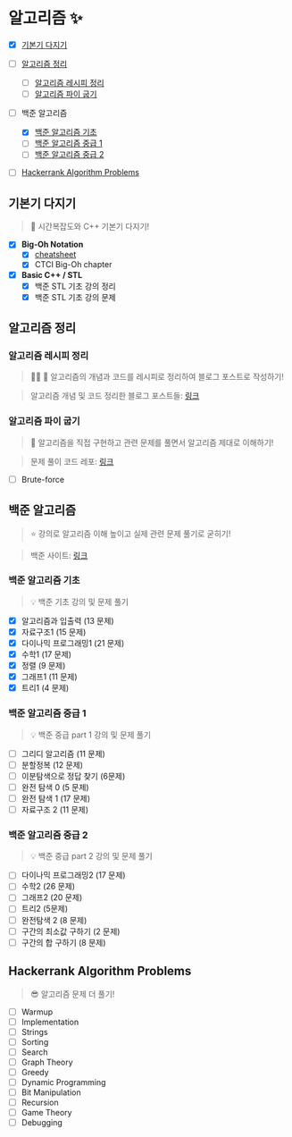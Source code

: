# 알고리즘 :sparkles:

- [x] [기본기 다지기](#기본기-다지기)

- [ ] [알고리즘 정리](#알고리즘-블로그-정리)
    - [ ] [알고리즘 레시피 정리](#알고리즘-레시피-정리)
    - [ ] [알고리즘 파이 굽기](#알고리즘-파이-굽기)

- [ ] 백준 알고리즘
  - [x] [백준 알고리즘 기초](#백준-알고리즘-기초)
  - [ ] [백준 알고리즘 중급 1](#백준-알고리즘-중급-1)
  - [ ] [백준 알고리즘 중급 2](#백준-알고리즘-중급-2)

- [ ] [Hackerrank Algorithm Problems](#hackerrank-algorithm-problems)

## 기본기 다지기
> :seedling: 시간복잡도와 C++ 기본기 다지기! 

- [x] __Big-Oh Notation__
  - [x] [cheatsheet](http://bigocheatsheet.com/)
  - [x] CTCI Big-Oh chapter

- [x] __Basic C++ / STL__
  - [x] 백준 STL 기초 강의 정리
  - [x] 백준 STL 기초 강의 문제

## 알고리즘 정리

### 알고리즘 레시피 정리
> :woman_cook: :memo: 알고리즘의 개념과 코드를 레시피로 정리하여 블로그 포스트로 작성하기!

> 알고리즘 개념 및 코드 정리한 블로그 포스트들: [링크]()

### 알고리즘 파이 굽기
> :cookie: 알고리즘을 직접 구현하고 관련 문제를 풀면서 알고리즘 제대로 이해하기!

> 문제 풀이 코드 레포: [링크](https://github.com/JiwoonKim/algorithm-pie)

  - [ ] Brute-force
  
## 백준 알고리즘
> :star: 강의로 알고리즘 이해 높이고 실제 관련 문제 풀기로 굳히기! 

> 백준 사이트: [링크](https://www.acmicpc.net/)

### 백준 알고리즘 기초
> :bulb: 백준 기초 강의 및 문제 풀기 
  - [x] 알고리즘과 입출력 (13 문제)
  - [x] 자료구조1 (15 문제)
  - [x] 다이나믹 프로그래밍1 (21 문제)
  - [x] 수학1 (17 문제)
  - [x] 정렬 (9 문제)
  - [x] 그래프1 (11 문제)
  - [x] 트리1 (4 문제)
  
### 백준 알고리즘 중급 1
> :bulb: 백준 중급 part 1 강의 및 문제 풀기 
  - [ ] 그리디 알고리즘 (11 문제)
  - [ ] 분할정복 (12 문제)
  - [ ] 이분탐색으로 정답 찾기 (6문제)
  - [ ] 완전 탐색 0 (5 문제)
  - [ ] 완전 탐색 1 (17 문제)
  - [ ] 자료구조 2 (11 문제)
  
### 백준 알고리즘 중급 2
> :bulb: 백준 중급 part 2 강의 및 문제 풀기 
  - [ ] 다이나믹 프로그래밍2 (17 문제)
  - [ ] 수학2 (26 문제)
  - [ ] 그래프2 (20 문제)
  - [ ] 트리2 (5문제)
  - [ ] 완전탐색 2 (8 문제)
  - [ ] 구간의 최소값 구하기 (2 문제)
  - [ ] 구간의 합 구하기 (8 문제)
  
## Hackerrank Algorithm Problems
> :sunglasses: 알고리즘 문제 더 풀기! 
  - [ ] Warmup
  - [ ] Implementation
  - [ ] Strings
  - [ ] Sorting
  - [ ] Search
  - [ ] Graph Theory
  - [ ] Greedy
  - [ ] Dynamic Programming
  - [ ] Bit Manipulation
  - [ ] Recursion
  - [ ] Game Theory
  - [ ] Debugging